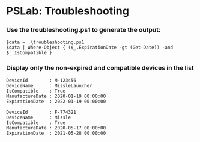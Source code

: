# PSLab: Troubleshooting

### Use the troubleshooting.ps1 to generate the output:

```
$data = .\troubleshooting.ps1
$data | Where-Object { ($_.ExpirationDate -gt (Get-Date)) -and $_.IsCompatible }
```

### Display only the non-expired and compatible devices in the list

```
DeviceId        : M-123456
DeviceName      : MissleLauncher
IsCompatible    : True
ManufactureDate : 2020-01-19 00:00:00
ExpirationDate  : 2022-01-19 00:00:00

DeviceId        : F-774321
DeviceName      : Missle
IsCompatible    : True
ManufactureDate : 2020-05-17 00:00:00
ExpirationDate  : 2021-05-28 00:00:00
```